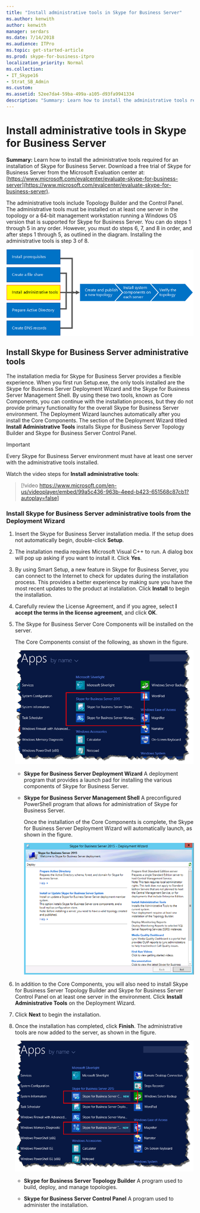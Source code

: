 ```yaml
---
title: "Install administrative tools in Skype for Business Server"
ms.author: kenwith
author: kenwith
manager: serdars
ms.date: 7/14/2018
ms.audience: ITPro
ms.topic: get-started-article
ms.prod: skype-for-business-itpro
localization_priority: Normal
ms.collection: 
- IT_Skype16
- Strat_SB_Admin
ms.custom: 
ms.assetid: 52ee7da4-59ba-499a-a105-d93fa9941334
description: "Summary: Learn how to install the administrative tools required for an installation of Skype for Business Server. Download a free trial of Skype for Business Server from the Microsoft Evaluation center at: https://www.microsoft.com/evalcenter/evaluate-skype-for-business-server."
---
```


# Install administrative tools in Skype for Business Server
 
**Summary:** Learn how to install the administrative tools required for an installation of Skype for Business Server. Download a free trial of Skype for Business Server from the Microsoft Evaluation center at: [https://www.microsoft.com/evalcenter/evaluate-skype-for-business-server](https://www.microsoft.com/evalcenter/evaluate-skype-for-business-server).
  
The administrative tools include Topology Builder and the Control Panel. The administrative tools must be installed on at least one server in the topology or a 64-bit management workstation running a Windows OS version that is supported for Skype for Business Server. You can do steps 1 through 5 in any order. However, you must do steps 6, 7, and 8 in order, and after steps 1 through 5, as outlined in the diagram. Installing the administrative tools is step 3 of 8.
  
![Overview diagram](../../media/d856afe8-4758-432f-bc45-e1956016419a.png)
  
## Install Skype for Business Server administrative tools

The installation media for Skype for Business Server provides a flexible experience. When you first run Setup.exe, the only tools installed are the Skype for Business Server Deployment Wizard and the Skype for Business Server Management Shell. By using these two tools, known as Core Components, you can continue with the installation process, but they do not provide primary functionality for the overall Skype for Business Server environment. The Deployment Wizard launches automatically after you install the Core Components. The section of the Deployment Wizard titled **Install Administrative Tools** installs Skype for Business Server Topology Builder and Skype for Business Server Control Panel.
  
> [!IMPORTANT]
> Every Skype for Business Server environment must have at least one server with the administrative tools installed. 
  
Watch the video steps for **Install administrative tools**:
  
> [!video https://www.microsoft.com/en-us/videoplayer/embed/99a5c436-963b-4eed-b423-651568c87cb1?autoplay=false]
  
### Install Skype for Business Server administrative tools from the Deployment Wizard

1. Insert the Skype for Business Server installation media. If the setup does not automatically begin, double-click **Setup**.
    
2. The installation media requires Microsoft Visual C++ to run. A dialog box will pop up asking if you want to install it. Click **Yes**.
    
3. By using Smart Setup, a new feature in Skype for Business Server, you can connect to the Internet to check for updates during the installation process. This provides a better experience by making sure you have the most recent updates to the product at installation. Click **Install** to begin the installation.
    
4. Carefully review the License Agreement, and if you agree, select **I accept the terms in the license agreement**, and click **OK**.
    
5. The Skype for Business Server Core Components will be installed on the server. 
    
    The Core Components consist of the following, as shown in the figure.
    
    ![Core Components in Apps screen.](../../media/0da1d983-4c4b-4b23-a196-c3bdba4857c6.png)
  
   - **Skype for Business Server Deployment Wizard** A deployment program that provides a launch pad for installing the various components of Skype for Business Server.
    
   - **Skype for Business Server Management Shell** A preconfigured PowerShell program that allows for administration of Skype for Business Server.
    
     Once the installation of the Core Components is complete, the Skype for Business Server Deployment Wizard will automatically launch, as shown in the figure. 
    
     ![Skype for Business Server Deployment Wizard](../../media/310c3437-83f9-48fa-a1e1-9fd09009fe31.png)
  
6. In addition to the Core Components, you will also need to install Skype for Business Server Topology Builder and Skype for Business Server Control Panel on at least one server in the environment. Click **Install Administrative Tools** on the Deployment Wizard.
    
7. Click **Next** to begin the installation.
    
8. Once the installation has completed, click **Finish**. The administrative tools are now added to the server, as shown in the figure.
    
    ![Skype for Business Server Administrative Tools](../../media/760873dd-9c87-4efb-bf98-7162d876fd18.png)
  
   - **Skype for Business Server Topology Builder** A program used to build, deploy, and manage topologies.
    
   - **Skype for Business Server Control Panel** A program used to administer the installation.
    

